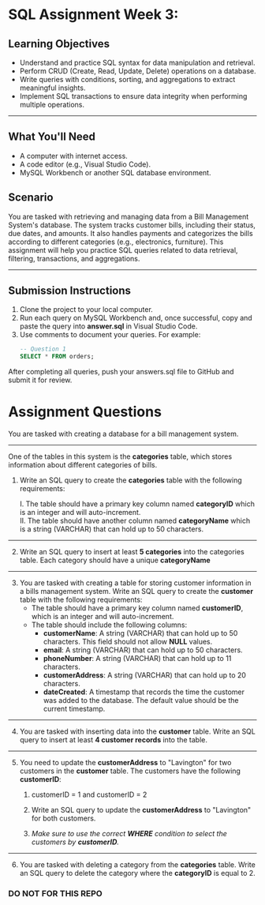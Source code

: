 # SQL Assignment Week 3:

## Learning Objectives
- Understand and practice SQL syntax for data manipulation and retrieval.
- Perform CRUD (Create, Read, Update, Delete) operations on a database.
- Write queries with conditions, sorting, and aggregations to extract meaningful insights.
- Implement SQL transactions to ensure data integrity when performing multiple operations.


---

## What You'll Need
- A computer with internet access.
- A code editor (e.g., Visual Studio Code).
- MySQL Workbench or another SQL database environment.



## Scenario
You are tasked with retrieving and managing data from a Bill Management System's database. The system tracks customer bills, including their status, due dates, and amounts. It also handles payments and categorizes the bills according to different categories (e.g., electronics, furniture). This assignment will help you practice SQL queries related to data retrieval, filtering, transactions, and aggregations.

---

## Submission Instructions
1. Clone the project to your local computer.
2. Run each query on MySQL Workbench and, once successful, copy and paste the query into **answer.sql** in Visual Studio Code.
3. Use comments to document your queries. For example:
   ```sql
   -- Question 1
   SELECT * FROM orders;
After completing all queries, push your answers.sql file to GitHub and submit it for review.

# Assignment Questions
You are tasked with creating a database for a bill management system. 

--- 
One of the tables in this system is the **categories** table, which stores information about different categories of bills.

1. Write an SQL query to create the **categories** table with the following requirements:
      
      I. The table should have a primary key column named **categoryID** which is an integer and will auto-increment.  
      II. The table should have another column named **categoryName** which is a string (VARCHAR) that can hold up to 50 characters.

---
2. Write an SQL query to insert at least **5 categories** into the categories table. Each category should have a unique **categoryName**
---
3. You are tasked with creating a table for storing customer information in a bills management system. Write an SQL query to create the **customer** table with       the following requirements:
   - The table should have a primary key column named **customerID**, which is an integer and will auto-increment.
   - The table should include the following columns:
      - **customerName**: A string (VARCHAR) that can hold up to 50 characters. This field should not allow **NULL** values.
      - **email**: A string (VARCHAR) that can hold up to 50 characters.
      - **phoneNumber**: A string (VARCHAR) that can hold up to 11 characters.
      - **customerAddress**: A string (VARCHAR) that can hold up to 20 characters.
      - **dateCreated**: A timestamp that records the time the customer was added to the database. The default value should be the current timestamp.
---
 4. You are tasked with inserting data into the **customer** table. Write an SQL query to insert at least **4 customer records** into the table.
---
 5. You need to update the **customerAddress** to "Lavington" for two customers in the **customer** table. The customers have the following **customerID**:

       1. customerID = 1 and customerID = 2
      
      2. Write an SQL query to update the **customerAddress** to "Lavington" for both customers.
      
     3.  _Make sure to use the correct **WHERE** condition to select the customers by **customerID**._

---
6. You are tasked with deleting a category from the **categories** table. Write an SQL query to delete the category where the **categoryID** is equal to 2.
### DO NOT FOR THIS REPO

